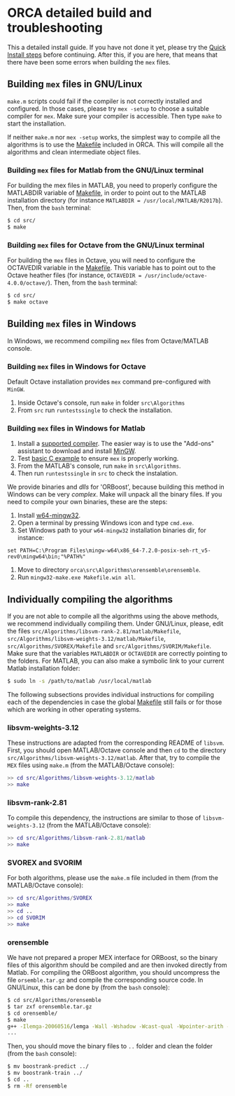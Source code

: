 # ORCA detailed build and troubleshooting

This a detailed install guide. If you have not done it yet, please try the [Quick Install steps](orca_quick_install.md) before continuing. After this, if you are here, that means that there have been some errors when building the `mex` files.

## Building `mex` files in GNU/Linux

`make.m` scripts could fail if the compiler is not correctly installed and configured. In those cases, please try `mex -setup` to choose a suitable compiler for `mex`. Make sure your compiler is accessible. Then type `make` to start the installation.

If neither `make.m` nor `mex -setup` works, the simplest way to compile all the algorithms is to use the [Makefile](../src/Makefile) included in ORCA. This will compile all the algorithms and clean intermediate object files.


### Building `mex` files for Matlab from the GNU/Linux terminal

For building the mex files in MATLAB, you need to properly configure the MATLABDIR variable of [Makefile](../src/Makefile), in order to point out to the MATLAB installation directory (for instance `MATLABDIR = /usr/local/MATLAB/R2017b`). Then, from the `bash` terminal:
```bash
$ cd src/
$ make
```

### Building `mex` files for Octave from the GNU/Linux terminal
For building the `mex` files in Octave, you will need to configure the OCTAVEDIR variable in the [Makefile](../src/Makefile). This variable has to point out to the Octave heather files (for instance, `OCTAVEDIR = /usr/include/octave-4.0.0/octave/`). Then, from the `bash` terminal:
```bash
$ cd src/
$ make octave
```

## Building `mex` files in Windows

In Windows, we recommend compiling `mex` files from Octave/MATLAB console.

### Building `mex` files in Windows for Octave

Default Octave installation provides `mex` command pre-configured with `MinGW`.

1. Inside Octave's console, run `make` in folder `src\Algorithms`
1. From `src` run `runtestssingle` to check the installation.

### Building `mex` files in Windows for Matlab

1. Install a [supported compiler](https://es.mathworks.com/support/compilers.html). The easier way is to use the "Add-ons" assistant to download
and install [MinGW](http://es.mathworks.com/help/matlab/matlab_external/install-mingw-support-package.html).
1. Test [basic C example](https://es.mathworks.com/matlabcentral/fileexchange/52848-matlab-support-for-mingw-w64-c-c++-compiler) to ensure `mex` is properly working.
1. From the MATLAB's console, run `make` in `src\Algorithms`.
1. Then run `runtestssingle` in `src` to check the instalation.

We provide binaries and *dlls* for 'ORBoost', because building this method in Windows can be very *complex*. Make will unpack all the binary files. If you need to compile your own binaries, these are the steps:

1. Install [w64-mingw32](https://mingw-w64.org).
1. Open a terminal by pressing Windows icon and type `cmd.exe`.
1. Set Windows path to your `w64-mingw32` installation binaries dir, for instance:
```
set PATH=C:\Program Files\mingw-w64\x86_64-7.2.0-posix-seh-rt_v5-rev0\mingw64\bin;"%PATH%"
```
1. Move to directory `orca\src\Algorithms\orensemble\orensemble`.
1. Run `mingw32-make.exe Makefile.win all`.

## Individually compiling the algorithms

If you are not able to compile all the algorithms using the above methods, we recommend individually compiling them. Under GNU/Linux, please, edit the files `src/Algorithms/libsvm-rank-2.81/matlab/Makefile`, `src/Algorithms/libsvm-weights-3.12/matlab/Makefile`, `src/Algorithms/SVOREX/Makefile` and `src/Algorithms/SVORIM/Makefile`. Make sure that the variables `MATLABDIR` or `OCTAVEDIR` are correctly pointing to the folders. For MATLAB, you can also make a symbolic link to your current Matlab installation folder:
```bash
$ sudo ln -s /path/to/matlab /usr/local/matlab
```
The following subsections provides individual instructions for compiling each of the dependencies in case the global [Makefile](../src/Algorithms/Makefile) still fails or for those which are working in other operating systems.

### libsvm-weights-3.12

These instructions are adapted from the corresponding README of `libsvm`. First, you should open MATLAB/Octave console and then `cd` to the directory `src/Algorithms/libsvm-weights-3.12/matlab`. After that, try to compile the `MEX` files using `make.m` (from the MATLAB/Octave console):
```MATLAB
>> cd src/Algorithms/libsvm-weights-3.12/matlab
>> make
```

### libsvm-rank-2.81

To compile this dependency, the instructions are similar to those of `libsvm-weights-3.12` (from the MATLAB/Octave console):
```MATLAB
>> cd src/Algorithms/libsvm-rank-2.81/matlab
>> make
```

### SVOREX and SVORIM

For both algorithms, please use the `make.m` file included in them (from the MATLAB/Octave console):
```MATLAB
>> cd src/Algorithms/SVOREX
>> make
>> cd ..
>> cd SVORIM
>> make
```

### orensemble

We have not prepared a proper MEX interface for ORBoost, so the binary files of this algorithm should be compiled and are then invoked directly from Matlab. For compiling the ORBoost algorithm, you should uncompress the file `orsemble.tar.gz` and compile the corresponding source code. In GNU/Linux, this can be done by (from the `bash` console):
```bash
$ cd src/Algorithms/orensemble
$ tar zxf orensemble.tar.gz
$ cd orensemble/
$ make
g++ -Ilemga-20060516/lemga -Wall -Wshadow -Wcast-qual -Wpointer-arith -Wconversion -Wredundant-decls -Wwrite-strings -Woverloaded-virtual -D NDEBUG -O3 -funroll-loops -c -o robject.o lemga-20060516/lemga/object.cpp
...
```
Then, you should move the binary files to `..` folder and clean the folder (from the `bash` console):
```bash
$ mv boostrank-predict ../
$ mv boostrank-train ../
$ cd ..
$ rm -Rf orensemble
```
